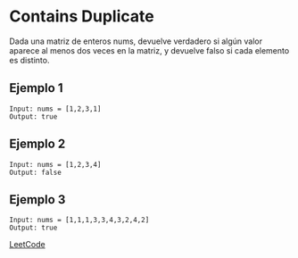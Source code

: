 # Contains Duplicate

Dada una matriz de enteros nums, devuelve verdadero si algún valor aparece al menos dos veces en la matriz, y devuelve falso si cada elemento es distinto.

## Ejemplo 1

```text
Input: nums = [1,2,3,1]
Output: true
```

## Ejemplo 2

```text
Input: nums = [1,2,3,4]
Output: false
```

## Ejemplo 3

```text
Input: nums = [1,1,1,3,3,4,3,2,4,2]
Output: true
```

[LeetCode](https://leetcode.com/problems/contains-duplicate/)
